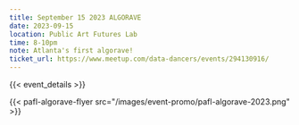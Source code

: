 ```yaml
---
title: September 15 2023 ALGORAVE
date: 2023-09-15
location: Public Art Futures Lab
time: 8-10pm
note: Atlanta's first algorave!
ticket_url: https://www.meetup.com/data-dancers/events/294130916/
---
```


{{< event_details >}}

{{< pafl-algorave-flyer src="/images/event-promo/pafl-algorave-2023.png" >}}
